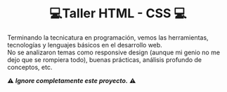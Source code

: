 <h1 style="text-align:center"  > 💻Taller HTML - CSS 💻 </h1>

Terminando la tecnicatura en programación, vemos las herramientas, tecnologías y lenguajes básicos en el desarrollo web. 
<br> 
No se analizaron temas como responsive design (aunque mi genio no me dejo que se rompiera todo), buenas prácticas, análisis profundo de conceptos, etc. 

⚠️ ***Ignore completamente este proyecto.*** ⚠️


